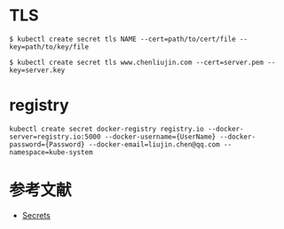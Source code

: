 # TLS
```
$ kubectl create secret tls NAME --cert=path/to/cert/file --key=path/to/key/file
```

```
$ kubectl create secret tls www.chenliujin.com --cert=server.pem --key=server.key
```

# registry 
```
kubectl create secret docker-registry registry.io --docker-server=registry.io:5000 --docker-username={UserName} --docker-password={Password} --docker-email=liujin.chen@qq.com --namespace=kube-system
```

# 参考文献
- [Secrets](https://kubernetes.io/docs/concepts/configuration/secret/)
